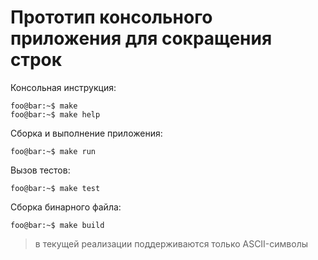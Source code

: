 # Прототип консольного приложения для сокращения строк

Консольная инструкция:

```console
foo@bar:~$ make
foo@bar:~$ make help
```

Сборка и выполнение приложения:
```console
foo@bar:~$ make run
```

Вызов тестов:
```console
foo@bar:~$ make test 
```

Сборка бинарного файла:
```console
foo@bar:~$ make build 
```


>в текущей реализации поддерживаются только ASCII-символы
